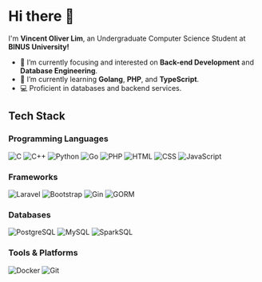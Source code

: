 # Hi there 👋
I'm **Vincent Oliver Lim**, an Undergraduate Computer Science Student at **BINUS University!** 
- 🎯 I’m currently focusing and interested on **Back-end Development** and **Database Engineering**.
- 🌱 I’m currently learning **Golang**, **PHP**, and **TypeScript**.
- 💻 Proficient in databases and backend services.

## Tech Stack

### Programming Languages
![C](https://img.shields.io/badge/-C-00599C?style=flat&logo=c&logoColor=white)
![C++](https://img.shields.io/badge/-C++-00599C?style=flat&logo=c%2B%2B&logoColor=white)
![Python](https://img.shields.io/badge/-Python-3776AB?style=flat&logo=python&logoColor=white)
![Go](https://img.shields.io/badge/-Go-00ADD8?style=flat&logo=go&logoColor=white)
![PHP](https://img.shields.io/badge/-PHP-4F5B93?style=flat&logo=php&logoColor=white)
![HTML](https://img.shields.io/badge/-HTML-E34F26?style=flat&logo=html5&logoColor=white)
![CSS](https://img.shields.io/badge/-CSS-1572B6?style=flat&logo=css3&logoColor=white)
![JavaScript](https://img.shields.io/badge/-JavaScript-F7DF1E?style=flat&logo=javascript&logoColor=white)

### Frameworks
![Laravel](https://img.shields.io/badge/-Laravel-EF5B25?style=flat&logo=laravel&logoColor=white)
![Bootstrap](https://img.shields.io/badge/-Bootstrap-563D7C?style=flat&logo=bootstrap&logoColor=white)
![Gin](https://img.shields.io/badge/-Gin-00ADD8?style=flat&logo=go&logoColor=white) 
![GORM](https://img.shields.io/badge/-GORM-7C3AED?style=flat&logo=go&logoColor=white)

### Databases
![PostgreSQL](https://img.shields.io/badge/-PostgreSQL-336791?style=flat&logo=postgresql&logoColor=white)
![MySQL](https://img.shields.io/badge/-MySQL-00758F?style=flat&logo=mysql&logoColor=white)
![SparkSQL](https://img.shields.io/badge/-SparkSQL-E35A21?style=flat&logo=apache&logoColor=white)

### Tools & Platforms
![Docker](https://img.shields.io/badge/-Docker-2496ED?style=flat&logo=docker&logoColor=white)
![Git](https://img.shields.io/badge/-Git-F05032?style=flat&logo=git&logoColor=white)
